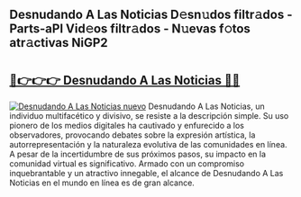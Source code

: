 ## Desnudando A Las Noticias D𝚎sn𝚞dos filtr𝚊dos - Parts-aPl Vid𝚎os filtr𝚊dos - N𝚞evas f𝚘tos atr𝚊ctivas NiGP2

# <h2><a href="http://mb9c1n8.tromn.icu/?c=Desnudando+A+Las+Noticias">🔗👉👉👉 Desnudando A Las Noticias 🔗🔗</a></h2>

[![Desnudando A Las Noticias nuevo](https://i.imgur.com/pEAQMta.gif)](http://mb9c1n8.tromn.icu/?c=Desnudando+A+Las+Noticias)
Desnudando A Las Noticias, un individuo multifacético y divisivo, se resiste a la descripción simple. Su uso pionero de los medios digitales ha cautivado y enfurecido a los observadores, provocando debates sobre la expresión artística, la autorrepresentación y la naturaleza evolutiva de las comunidades en línea. A pesar de la incertidumbre de sus próximos pasos, su impacto en la comunidad virtual es significativo. Armado con un compromiso inquebrantable y un atractivo innegable, el alcance de Desnudando A Las Noticias en el mundo en línea es de gran alcance.
